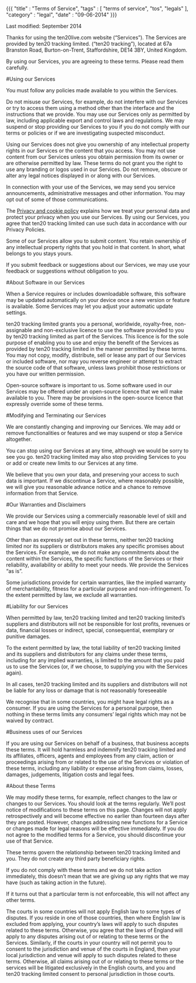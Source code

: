 {{{
    "title"    : "Terms of Service",
    "tags"     : [ "terms of service", "tos", "legals" ],
    "category" : "legal",
    "date"     : "09-06-2014"
}}}

Last modified: September 2014

Thanks for using the ten20live.com website (“Services”). The Services are provided by ten20 tracking limited. (“ten20 tracking”), located at 67a Branston Road, Burton-on-Trent, Staffordshire, DE14 3BY, United Kingdom.

By using our Services, you are agreeing to these terms. Please read them carefully.

#Using our Services

You must follow any policies made available to you within the Services.

Do not misuse our Services, for example, do not interfere with our Services or try to access them using a method other than the interface and the instructions that we provide. You may use our Services only as permitted by law, including applicable export and control laws and regulations. We may suspend or stop providing our Services to you if you do not comply with our terms or policies or if we are investigating suspected misconduct.

Using our Services does not give you ownership of any intellectual property rights in our Services or the content that you access. You may not use content from our Services unless you obtain permission from its owner or are otherwise permitted by law. These terms do not grant you the right to use any branding or logos used in our Services. Do not remove, obscure or alter any legal notices displayed in or along with our Services.

In connection with your use of the Services, we may send you service announcements, administrative messages and other information. You may opt out of some of those communications.

The [Privacy and cookie policy](/docs/privacy-policy) explains how we treat your personal data and protect your privacy when you use our Services. By using our Services, you agree that ten20 tracking limited can use such data in accordance with our Privacy Policies.

Some of our Services allow you to submit content. You retain ownership of any intellectual property rights that you hold in that content. In short, what belongs to you stays yours.

If you submit feedback or suggestions about our Services, we may use your feedback or suggestions without obligation to you.

#About Software in our Services

When a Service requires or includes downloadable software, this software may be updated automatically on your device once a new version or feature is available. Some Services may let you adjust your automatic update settings.

ten20 tracking limited grants you a personal, worldwide, royalty-free, non-assignable and non-exclusive licence to use the software provided to you by ten20 tracking limited as part of the Services. This licence is for the sole purpose of enabling you to use and enjoy the benefit of the Services as provided by ten20 tracking limited in the manner permitted by these terms. You may not copy, modify, distribute, sell or lease any part of our Services or included software, nor may you reverse engineer or attempt to extract the source code of that software, unless laws prohibit those restrictions or you have our written permission.

Open-source software is important to us. Some software used in our Services may be offered under an open-source licence that we will make available to you. There may be provisions in the open-source licence that expressly override some of these terms.

#Modifying and Terminating our Services

We are constantly changing and improving our Services. We may add or remove functionalities or features and we may suspend or stop a Service altogether.

You can stop using our Services at any time, although we would be sorry to see you go. ten20 tracking limited may also stop providing Services to you or add or create new limits to our Services at any time.

We believe that you own your data, and preserving your access to such data is important. If we discontinue a Service, where reasonably possible, we will give you reasonable advance notice and a chance to remove information from that Service.

#Our Warranties and Disclaimers

We provide our Services using a commercially reasonable level of skill and care and we hope that you will enjoy using them. But there are certain things that we do not promise about our Services.

Other than as expressly set out in these terms, neither ten20 tracking limited nor its suppliers or distributors makes any specific promises about the Services. For example, we do not make any commitments about the content within the Services, the specific functions of the Services or their reliability, availability or ability to meet your needs. We provide the Services “as is”.

Some jurisdictions provide for certain warranties, like the implied warranty of merchantability, fitness for a particular purpose and non-infringement. To the extent permitted by law, we exclude all warranties.

#Liability for our Services

When permitted by law, ten20 tracking limited and ten20 tracking limited’s suppliers and distributors will not be responsible for lost profits, revenues or data, financial losses or indirect, special, consequential, exemplary or punitive damages.

To the extent permitted by law, the total liability of ten20 tracking limited and its suppliers and distributors for any claims under these terms, including for any implied warranties, is limited to the amount that you paid us to use the Services (or, if we choose, to supplying you with the Services again).

In all cases, ten20 tracking limited and its suppliers and distributors will not be liable for any loss or damage that is not reasonably foreseeable

We recognise that in some countries, you might have legal rights as a consumer. If you are using the Services for a personal purpose, then nothing in these terms limits any consumers’ legal rights which may not be waived by contract.

#Business uses of our Services

If you are using our Services on behalf of a business, that business accepts these terms. It will hold harmless and indemnify ten20 tracking limited and its affiliates, officers, agents and employees from any claim, action or proceedings arising from or related to the use of the Services or violation of these terms, including any liability or expense arising from claims, losses, damages, judgements, litigation costs and legal fees.

#About these Terms

We may modify these terms, for example, reflect changes to the law or changes to our Services. You should look at the terms regularly. We’ll post notice of modifications to these terms on this page. Changes will not apply retrospectively and will become effective no earlier than fourteen days after they are posted. However, changes addressing new functions for a Service or changes made for legal reasons will be effective immediately. If you do not agree to the modified terms for a Service, you should discontinue your use of that Service.

These terms govern the relationship between ten20 tracking limited and you. They do not create any third party beneficiary rights.

If you do not comply with these terms and we do not take action immediately, this doesn’t mean that we are giving up any rights that we may have (such as taking action in the future).

If it turns out that a particular term is not enforceable, this will not affect any other terms.

The courts in some countries will not apply English law to some types of disputes. If you reside in one of those countries, then where English law is excluded from applying, your country’s laws will apply to such disputes related to these terms. Otherwise, you agree that the laws of England will apply to any disputes arising out of or relating to these terms or the Services. Similarly, if the courts in your country will not permit you to consent to the jurisdiction and venue of the courts in England, then your local jurisdiction and venue will apply to such disputes related to these terms. Otherwise, all claims arising out of or relating to these terms or the services will be litigated exclusively in the English courts, and you and ten20 tracking limited consent to personal jurisdiction in those courts.